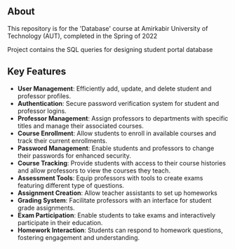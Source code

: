 ## About

This repository is for the 'Database' course at Amirkabir University of Technology (AUT), completed in the Spring of 2022

Project contains the SQL queries for designing student portal database 



## Key Features

- **User Management**: Efficiently add, update, and delete student and professor profiles.
- **Authentication**: Secure password verification system for student and professor logins.
- **Professor Management**: Assign professors to departments with specific titles and manage their associated courses.
- **Course Enrollment**: Allow students to enroll in available courses and track their current enrollments.
- **Password Management**: Enable students and professors to change their passwords for enhanced security.
- **Course Tracking**: Provide students with access to their course histories and allow professors to view the courses they teach.
- **Assessment Tools**: Equip professors with tools to create exams featuring different type of questions.
- **Assignment Creation**: Allow teacher assistants to set up homeworks 
- **Grading System**: Facilitate professors with an interface for student grade assignments.
- **Exam Participation**: Enable students to take exams and interactively participate in their education.
- **Homework Interaction**: Students can respond to homework questions, fostering engagement and understanding.